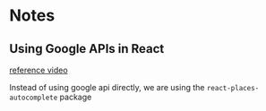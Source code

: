 # Notes

## Using Google APIs in React
[reference video](https://www.youtube.com/watch?v=uJYqQdnw8LE)

Instead of using google api directly, we are using the `react-places-autocomplete` package

